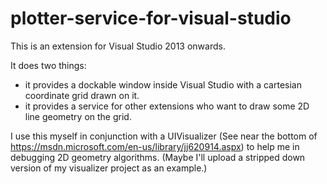 # plotter-service-for-visual-studio

This is an extension for Visual Studio 2013 onwards. 

It does two things: 
- it provides a dockable window inside Visual Studio with a cartesian coordinate grid drawn on it.
- it provides a service for other extensions who want to draw some 2D line geometry on the grid.

I use this myself in conjunction with a UIVisualizer (See near the bottom of https://msdn.microsoft.com/en-us/library/jj620914.aspx) to 
help me in debugging 2D geometry algorithms. 
(Maybe I'll upload a stripped down version of my visualizer project as an example.)


